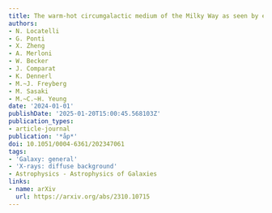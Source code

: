```yaml
---
title: The warm-hot circumgalactic medium of the Milky Way as seen by eROSITA
authors:
- N. Locatelli
- G. Ponti
- X. Zheng
- A. Merloni
- W. Becker
- J. Comparat
- K. Dennerl
- M.~J. Freyberg
- M. Sasaki
- M.~C.~H. Yeung
date: '2024-01-01'
publishDate: '2025-01-20T15:00:45.568103Z'
publication_types:
- article-journal
publication: '*åp*'
doi: 10.1051/0004-6361/202347061
tags:
- 'Galaxy: general'
- 'X-rays: diffuse background'
- Astrophysics - Astrophysics of Galaxies
links:
- name: arXiv
  url: https://arxiv.org/abs/2310.10715
---
```

